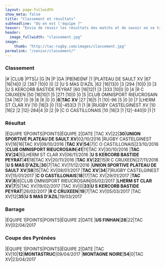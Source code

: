 ```yaml
---
layout: page-fullwidth
show_meta: false
title: "Classement et résultats"
subheadline: "Où en est l'équipe ?"
teaser: "Envie de revoir les résultats des matchs et de savoir où se trouve le TAC au classement !? C'est par ici !!"
header:
  image_fullwidth: "classement.jpg"
image:
    thumb: "http://tac-rugby.com/images/classement.jpg"
permalink: "/senior/classement/"
---
```


### Classement


|#    |CLUB                       |PTS|J |G |N |P |GA  |PB|NEI|NF
|1    |PLATEAU DE SAULT XV        |67 |16|14|0 |2 |367 |10|0  |0
|2    |U S MAS D'AZIL             |62 |16|13|0 |3 |294 |10|0  |0
|3    |U S KERCORB BASTIDE PEYRAT |60 |16|12|1 |3 |333 |10|0  |0
|4    |R C CRUXEEN                |50 |16|10|1 |5 |271 |10|0  |0
|5    |CLUB OMNISPORT RIEUCROSAIN |34 |16|7 |0 |9 |8   |6 |0  |0
|**6**|**TAC XV**                 |27 |16|5 |1 |10|-96 |5 |0  |0
|7    |LHERM ST CLAR XV           |10 |16|3 |0 |13|-453|3 |1  |1
|8    |RUGBY CASTELGINEST XV      |10 |16|2 |2 |12|-284|4 |0  |2
|9    |C O CASTILLONAIS           |10 |16|3 |1 |12|-440|0 |1  |1


### Résultat


|ÉQUIPE 1|POINTS|POINTS|ÉQUIPE 2|DATE
|TAC XV|22|**30**|**UNION SPORTIVE PLATEAU DE SAULT XV**|02/10/2016
|RUGBY CASTELGINEST XV|16|16|TAC XV|09/10/2016
|**TAC XV**|**54**|7|C O CASTILLONAIS|23/10/2016
|**CLUB OMNISPORT RIEUCROSAIN**|**41**|11|TAC XV|30/10/2016
|**TAC XV**|**24**|5|LHERM ST CLAR XV|06/11/2016
|**U S KERCORB BASTIDE PEYRAT**|**41**|18|TAC XV|20/11/2016
|**TAC XV**|**22**|15|R C CRUXEEN|27/11/2016
|**U S MAS D'AZIL**|**30**|7|TAC XV|11/12/2016
|**UNION SPORTIVE PLATEAU DE SAULT XV**|**58**|15|TAC XV|08/01/2017
|**TAC XV**|**34**|7|RUGBY CASTELGINEST XV|15/01/2017
|**C O CASTILLONAIS**|**18**|17|TAC XV|29/01/2017
|**TAC XV**|**8**|6|CLUB OMNISPORT RIEUCROSAIN|05/02/2017
|**LHERM ST CLAR XV**|**7**|5|TAC XV|19/02/2017
|TAC XV|0|**33**|**U S KERCORB BASTIDE PEYRAT**|26/02/2017
|**R C CRUXEEN**|**19**|7|TAC XV|05/03/2017
|TAC XV|12|**35**|**U S MAS D'AZIL**|19/03/2017

### Barrage 

|ÉQUIPE 1|POINTS|POINTS|ÉQUIPE 2|DATE
|**US FINHAN**|**28**|22|TAC XV|02/04/2017

### Coupe des Pyrénées 

|ÉQUIPE 1|POINTS|POINTS|ÉQUIPE 2|DATE
|TAC XV|10|**12**|**MONTASTRUC**|09/04/2017
|**MONTAGNE NOIRE**|**54**|0|TAC XV|23/04/2017
